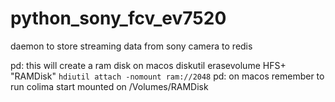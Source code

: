 # python_sony_fcv_ev7520
daemon to store streaming data from sony camera to redis

pd: 
this will create a ram disk on macos
diskutil erasevolume HFS+ "RAMDisk" `hdiutil attach -nomount ram://2048`
pd: on macos remember to run colima start
mounted on  /Volumes/RAMDisk 
